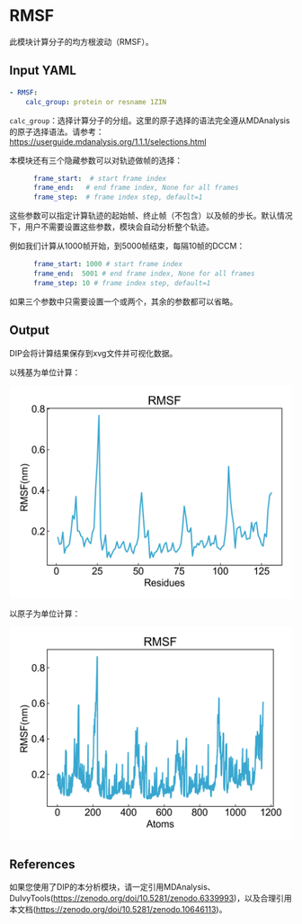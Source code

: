 # RMSF

此模块计算分子的均方根波动（RMSF）。

## Input YAML

```yaml
- RMSF:
    calc_group: protein or resname 1ZIN
```

`calc_group`：选择计算分子的分组。这里的原子选择的语法完全遵从MDAnalysis的原子选择语法。请参考：https://userguide.mdanalysis.org/1.1.1/selections.html

本模块还有三个隐藏参数可以对轨迹做帧的选择：

```yaml
      frame_start:  # start frame index
      frame_end:   # end frame index, None for all frames
      frame_step:  # frame index step, default=1
```

这些参数可以指定计算轨迹的起始帧、终止帧（不包含）以及帧的步长。默认情况下，用户不需要设置这些参数，模块会自动分析整个轨迹。

例如我们计算从1000帧开始，到5000帧结束，每隔10帧的DCCM：

```yaml
      frame_start: 1000 # start frame index
      frame_end:  5001 # end frame index, None for all frames
      frame_step: 10 # frame index step, default=1
```

如果三个参数中只需要设置一个或两个，其余的参数都可以省略。


## Output

DIP会将计算结果保存到xvg文件并可视化数据。

以残基为单位计算：

![rmsf_residue](static/RMSF_rmsf_residue.png)

以原子为单位计算：

![rmsf_atom](static/RMSF_rmsf_atom.png)


## References

如果您使用了DIP的本分析模块，请一定引用MDAnalysis、DuIvyTools(https://zenodo.org/doi/10.5281/zenodo.6339993)，以及合理引用本文档(https://zenodo.org/doi/10.5281/zenodo.10646113)。